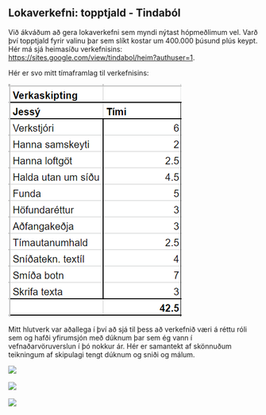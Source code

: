 
## Lokaverkefni: topptjald - Tindaból 

Við ákváðum að gera lokaverkefni sem myndi nýtast hópmeðlimum vel. Varð því topptjald fyrir valinu þar sem slíkt kostar um 400.000 þúsund plús keypt. 
Hér má sjá heimasíðu verkefnisins: https://sites.google.com/view/tindabol/heim?authuser=1.

Hér er svo mitt tímaframlag til verkefnisins:

![](../myndir/verkask.png)

Mitt hlutverk var aðallega í því að sjá til þess að verkefnið væri á réttu róli sem og hafði yfirumsjón með dúknum þar sem ég vann í vefnaðarvöruverslun í þó nokkur ár. Hér er samantekt af skönnuðum teikningum af skipulagi tengt dúknum og sniði og málum.

![](../myndir/Dúkur1.png)

![](../myndir/Dúkur2.png)

![](../myndir/Dúkur3.png)
